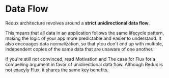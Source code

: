 # Data Flow

Redux architecture revolves around a **strict unidirectional data flow**.

This means that all data in an application follows the same lifecycle pattern, making the logic of your app more predictable and easier to understand. It also encouages data normalization, so that ytou don't end up with multiple, independent copies of the same data that are unaware of one another.

If you're still not convinced, read Motivation and The case for Flux for a compelling argument in favor of unidirectional data flow. Although Redux is not exacyly Flux, it shares the same key benefits.